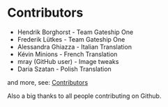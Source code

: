 # Contributors

 - Hendrik Borghorst - Team Gateship One
 - Frederik Lütkes - Team Gateship One
 - Alessandra Ghiazza - Italian Translation
 - Kévin Minions - French Translation
 - mray (GitHub user) - Image tweaks
 - Daria Szatan - Polish Translation

 and more, see: [Contributors](https://github.com/gateship-one/odyssey/graphs/contributors)

Also a big thanks to all people contributing on Github.
